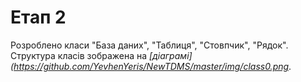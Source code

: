 # Етап 2

Розроблено класи "База даних", "Таблиця", "Стовпчик", "Рядок".
Структура класів зображена на *[діаграмі](https://github.com/YevhenYeris/NewTDMS/master/img/class0.png*.
